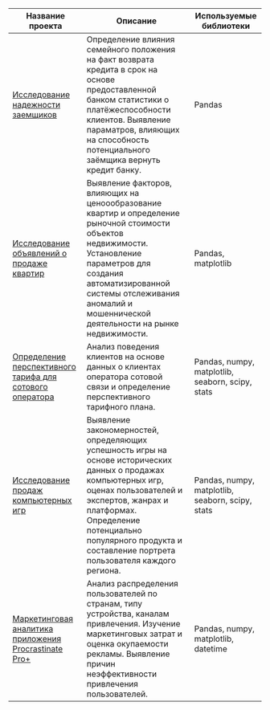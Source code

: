 |**Название проекта**|**Описание**                                                    |**Используемые библиотеки**|
|--------------------|----------------------------------------------------------------|---------------------------|
|[Исследование надежности заемщиков](https://github.com/Genie-da/Data_analysis_projects/tree/main/reliability_of_credit_recipients)|Определение влияния семейного положения на факт возврата кредита в срок на основе предоставленной банком статистики о платёжеспособности клиентов. Выявление параматров, влияющих на способность потенциального заёмщика вернуть кредит банку.|Pandas|
|[Исследование объявлений о продаже квартир](https://github.com/Genie-da/Data_analysis_projects/tree/main/real_estate_research)|Выявление факторов, влияющих на ценоообразование квартир и определение рыночной стоимости объектов недвижимости. Установление параметров для создания автоматизированной системы отслеживания аномалий и мошеннической деятельности на рынке недвижимости.|Pandas, matplotlib|
|[Определение перспективного тарифа для сотового оператора](https://github.com/Genie-da/Data_analysis_projects/tree/main/choosing_mobile_tariff)|Анализ поведения клиентов на основе данных о клиентах оператора сотовой связи и определение перспективного тарифного плана.|Pandas, numpy, matplotlib, seaborn, scipy, stats|
|[Исследование продаж компьютерных игр](https://github.com/Genie-da/Data_analysis_projects/tree/main/computer_games_sales_research)|Выявление закономерностей, определяющих успешность игры на основе исторических данных о продажах компьютерных игр, оценах пользователей и экспертов, жанрах и платформах. Определение потенциально популярного продукта и составление портрета пользователя каждого региона.|Pandas, numpy, matplotlib, seaborn, scipy, stats|
|[Маркетинговая аналитика приложения Procrastinate Pro+](https://github.com/Genie-da/Data_analysis_projects/tree/main/entertainment%20_app%20_marketing_analysis)|Анализ распределения пользователей по странам, типу устройства, каналам привлечения. Изучение маркетинговых затрат и оценка окупаемости рекламы. Выявление причин неэффективности привлечения пользователей.|Pandas, numpy, matplotlib, datetime|
